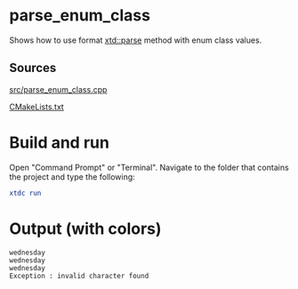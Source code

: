 # parse_enum_class

Shows how to use format [xtd::parse<num class>](https://codedocs.xyz/gammasoft71/xtd/group__xtd__core.html#gaf38b51b1a3c788f678bb6e89f7694ee4) method with enum class values.

## Sources

[src/parse_enum_class.cpp](src/parse_enum_class.cpp)

[CMakeLists.txt](CMakeLists.txt)

# Build and run

Open "Command Prompt" or "Terminal". Navigate to the folder that contains the project and type the following:

```cmake
xtdc run
```

# Output (with colors)

```
wednesday
wednesday
wednesday
Exception : invalid character found
```

